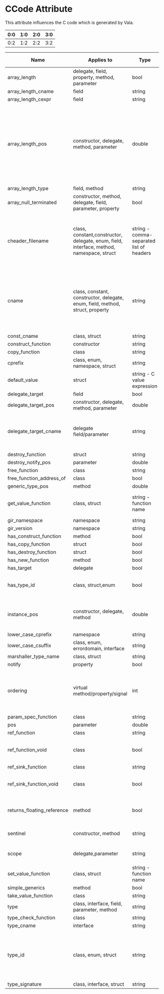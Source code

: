 

CCode Attribute
===============

This attribute influences the C code which is generated by Vala.

| 0:0 | 1:0 | 2:0 | 3:0 |
| -- | -- | -- | -- |
| 0:2 | 1:2 | 2:2 | 3:2 |


  
  |Name|Applies to|Type|Example|Description  (optional) |
  |----|----|----|----|----|
  | array\_length | delegate, field, property, method, parameter | bool | | |
| array\_length\_cname | field | string | | |
| array\_length\_cexpr | field | string | | |
| array\_length\_pos | constructor, delegate, method, parameter | double | 0.9 | The position of the argument which should be the length of the return array. Integers (such as 1.0, 2.0) specify arguments, so to  place it before or  after these arguments, use a  value less (i.e.  0.9) or more (i.e.  1.1) than the argument. |
| array\_length\_type | field, method | string | | |
| array\_null\_terminated | constructor, method, delegate, field, parameter, property | bool | | |
| cheader\_filename | class, constant,constructor, delegate, enum, field, interface, method, namespace, struct | string - comma-separated list of headers | "glib.h" | The header file(s)  which should be   \#included in the emitted C code, so  that this symbol  is usable. If more  than one header   file is needed, separate them by  commas. |
| cname | class, constant, constructor, delegate, enum, field, method, struct, property | string | "gboolean" | The name that this symbol will take  when translated into C code. If this attribute is not specified, the symbol will get a name with the normal vala  translation rules. |
| const\_cname | class, struct | string | | |
| construct\_function | constructor | string | | |
| copy\_function | class | string | | |
| cprefix | class, enum, namespace, struct | string | | |
| default\_value | struct | string - C value expression | "FALSE" |  A C expression representing this type's default value. |
| delegate\_target | field | bool | | |
| delegate\_target\_pos | constructor, delegate, method, parameter | double | 0.1 | |
| delegate\_target\_cname | delegate field/parameter | string | "userdata" | A C expression representing the name of the   target/userdata   related to a  delegate      field/parameter.|
| destroy\_function | struct | string | | |
| destroy\_notify\_pos | parameter | double | | |
| free\_function | class | string | | |
| free\_function\_address\_of | class | bool | | |
| generic\_type\_pos | method | double | | |
| get\_value\_function | class, struct | string - function name | "g\_value\_get\_boolean" | A function which  will return an object when passed a GValue. |
| gir\_namespace | namespace | string | | |
| gir\_version | namespace | string | | |
| has\_construct\_function | method | bool | | |
| has\_copy\_function | struct | bool | | |
| has\_destroy\_function | struct | bool | | |  
| has\_new\_function | method | bool | | |
| has\_target | delegate | bool | | |
| has\_type\_id | class, struct,enum | bool | true | This is used to specify whether a corresponding GType must exists. |
| instance\_pos | constructor, delegate, method | double | | The argument  position of the instance that will  be used as `this` in methods. |
| lower\_case\_cprefix | namespace | string | | |
| lower\_case\_csuffix | class, enum, errordomain, interface | string | | |
| marshaller\_type\_name | class, struct | string | "BOOLEAN" | |
| notify | property | bool | | |
| ordering | virtual method/property/signal | int | | Specify the position of the   vfunc in the  vtable. Once one  ordering has been specified in a    class, it must be specified for all of the vfuncs. | 
| param\_spec\_function | class | string | | |
| pos | parameter | double | | |
| ref\_function | class | string | | |
| ref\_function\_void | class | bool | | Whether the ref   function returns void. Default is `false`. |
| ref\_sink\_function | class | string | | |
| ref\_sink\_function\_void | class | bool | | Whether the   ref\_sink function returns void. Default is `false`. |
| returns\_floating\_reference | method | bool | | Whether the method  returns a floating  reference to an   object. |
| sentinel | constructor, method | string | | Sentinel value to use as the last of variadic arguments. |
| scope | delegate,parameter | string | "async" | Scope of the  delegate as in GIR  notation. |
| set\_value\_function | class, struct  | string - function name | "g\_value\_set\_boolean" | A function that   will set a GValue with an object of this type. | 
| simple\_generics | method | bool | | |
| take\_value\_function | class | string | | |
| type | class, interface, field, parameter, method | string | | |
| type\_check\_function | class | string | | |
| type\_cname | interface | string | | |
| type\_id | class, enum, struct | string | | "G\_TYPE\_BOOLEAN" The GObject type system type that  this object is registered with.  If type\_id is not specified, Vala uses a type ID based on the  type's name. |
| type\_signature | class, interface, struct | string | | | |

                                             

  